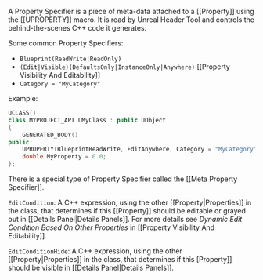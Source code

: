 A Property Specifier is a piece of meta-data attached to a [[Property]] using the [[UPROPERTY]] macro.
It is read by Unreal Header Tool and controls the behind-the-scenes C++ code it generates.

Some common Property Specifiers:
- `Blueprint(ReadWrite|ReadOnly)`
- `(Edit|Visible)(DefaultsOnly|InstanceOnly|Anywhere)` [[Property Visibility And Editability]]
- `Category = "MyCategory"`

Example:
```cpp
UCLASS()
class MYPROJECT_API UMyClass : public UObject
{
	GENERATED_BODY()
public:
	UPROPERTY(BlueprintReadWrite, EditAnywhere, Category = "MyCategory")
	double MyProperty = 0.0;
};
```

There is a special type of Property Specifier called the [[Meta Property Specifier]].

`EditCondition`: A C++ expression, using the other [[Property|Properties]] in the class, that determines if this [[Property]] should be editable or grayed out in [[Details Panel|Details Panels]].
For more details see _Dynamic Edit Condition Based On Other Properties_ in [[Property Visibility And Editability]].

`EditConditionHide`: A C++ expression, using the other [[Property|Properties]] in the class, that determines if this [Property]] should be visible in [[Details Panel|Details Panels]].

